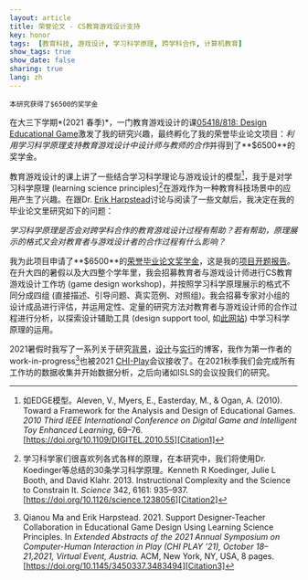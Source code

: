 ```yaml
---
layout: article
title: 荣誉论文 - CS教育游戏设计支持
key: honor
tags:  [教育科技, 游戏设计, 学习科学原理, 跨学科合作, 计算机教育]
show_tags: true
show_date: false
sharing: true
lang: zh
---
```


`本研究获得了$6500的奖学金`

在大三下学期*(2021 春季)*，一门教育游戏设计的课[05418/818: Design Educational Game][DEG]激发了我的研究兴趣，最终孵化了我的荣誉毕业论文项目：*利用学习科学原理支持教育游戏设计中设计师与教师的合作*并得到了**$6500**的奖学金。

<!--more-->

教育游戏设计的课上讲了一些结合学习科学理论与游戏设计的模型[^1]，我于是对学习科学原理 (learning science principles)[^2]在游戏作为一种教育科技场景中的应用产生了兴趣。在跟Dr. [Erik Harpstead]讨论与阅读了一些文献后，我决定在我的毕业论文里研究如下的问题：

*学习科学原理是否会对跨学科合作的教育游戏设计过程有帮助？若有帮助，原理展示的格式又会对教育者与游戏设计者的合作过程有什么影响？*

我为此项目申请了**$6500**的[荣誉毕业论文奖学金][scholarship]，这是我的[项目开题报告][proposal]。在升大四的暑假以及大四整个学年里，我会招募教育者与游戏设计师进行CS教育游戏设计工作坊 (game design workshop)，并按照学习科学原理展示的格式不同分成四组 (直接描述、引导问题、真实范例、对照组)。我会招募专家对小组的设计成品进行评估，并运用定性、定量的研究方法对教育者与游戏设计师的合作过程进行分析，以探索设计辅助工具 (design support tool, 如[此网站][interactive LS]) 中学习科学原理的运用。

2021暑假时我写了一系列关于研究[背景][Blog1]，[设计][Blog2]与[实行][Blog3]的博客，我作为第一作者的work-in-progress[^3]也被2021 [CHI-Play]会议接收了。在2021秋季我们会完成所有工作坊的数据收集并开始数据分析，之后向诸如ISLS的会议投我们的研究。

[^1]: 如EDGE模型。Aleven, V., Myers, E., Easterday, M., & Ogan, A. (2010). Toward a Framework for the Analysis and Design of Educational Games. *2010 Third IEEE International Conference on Digital Game and Intelligent Toy Enhanced Learning*, 69–76. [https://doi.org/10.1109/DIGITEL.2010.55][Citation1]

[^2]: 学习科学家们很喜欢列各式各样的原理，在本研究中，我们将使用Dr. Koedinger等总结的30条学习科学原理。Kenneth R Koedinger, Julie L Booth, and David Klahr. 2013. Instructional Complexity and the Science to Constrain It. *Science* 342, 6161: 935–937. [https://doi.org/10.1126/science.1238056][Citation2]

[^3]: Qianou Ma and Erik Harpstead. 2021. Support Designer-Teacher Collaboration in Educational Game Design Using Learning Science Principles. In *Extended Abstracts of the 2021 Annual Symposium on Computer-Human Interaction in Play (CHI PLAY ’21), October 18–21,2021, Virtual Event, Austria.* ACM, New York, NY, USA, 8 pages. [https://doi.org/10.1145/3450337.3483494][Citation3]

[Erik Harpstead]: http://www.erikharpstead.net/

[DEG]:  /en_portfolio/1-deg.html
[scholarship]: https://www.cmu.edu/dietrich/students/undergraduate/programs/dietrich-honors-fellowship/index.html
[proposal]: /assets/Christina_Ma_ThesisProposal.pdf
[interactive LS]: https://eharpste.github.io/interactive-principles/#/

[Citation1]: https://doi.org/10.1109/DIGITEL.2010.55
[Citation2]: https://doi.org/10.1126/science.1238056
[Citation3]: https://doi.org/10.1145/3450337.3483494

[Blog1]: https://dietrichhonorsresearchfellowship.wordpress.com/2021/06/23/research-background-educational-game-design-support/
[Blog2]: https://dietrichhonorsresearchfellowship.wordpress.com/2021/07/27/research-design-educational-game-design-support/
[Blog3]: https://dietrichhonorsresearchfellowship.wordpress.com/2021/08/05/research-implementation-educational-game-design-support/

[CHI-Play]: https://chiplay.acm.org/2021/work-in-progress/